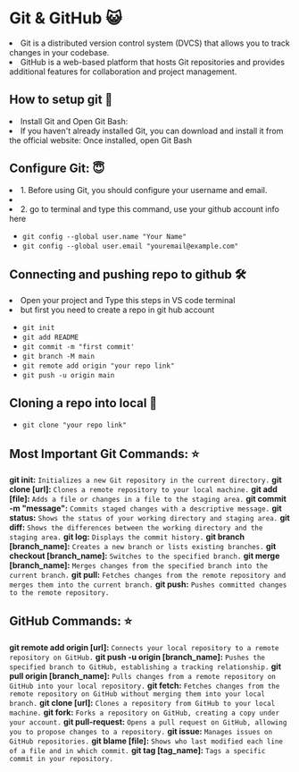 # Git & GitHub 😺
<li> Git is a distributed version control system (DVCS) that allows you to track changes in your codebase. </li>
<li> GitHub is a web-based platform that hosts Git repositories and provides additional features for collaboration and project management. </li>


## How to setup git 🚀
<li>Install Git and Open Git Bash:</li>
<li>If you haven't already installed Git, you can download and install it from the official website: Once installed, open Git Bash</li>

## Configure Git: 😇
<li>1. Before using Git, you should configure your username and email.<li>
<li>2. go to terminal and type this command, use your github account info here</li>

* `git config --global user.name "Your Name"`
* `git config --global user.email "youremail@example.com"`
  
## Connecting and pushing repo to github 🛠️
<li>Open your project and Type this steps in VS code terminal</li>
<li>but first you need to create a repo in git hub account</li>

* `git init`
* `git add README`
* `git commit -m "first commit'`
* `git branch -M main`
* `git remote add origin "your repo link"`
* `git push -u origin main`

## Cloning a repo into local 👬

* `git clone "your repo link"`

## Most Important Git Commands: ⭐
**git init:** `Initializes a new Git repository in the current directory.`
**git clone [url]:** `Clones a remote repository to your local machine.`
**git add [file]:** `Adds a file or changes in a file to the staging area.`
**git commit -m "message":** `Commits staged changes with a descriptive message.`
**git status:** `Shows the status of your working directory and staging area.`
**git diff:** `Shows the differences between the working directory and the staging area.`
**git log:** `Displays the commit history.`
**git branch [branch_name]:** `Creates a new branch or lists existing branches.`
**git checkout [branch_name]:** `Switches to the specified branch.`
**git merge [branch_name]:** `Merges changes from the specified branch into the current branch.`
**git pull:** `Fetches changes from the remote repository and merges them into the current branch.`
**git push:** `Pushes committed changes to the remote repository.`

## GitHub Commands: ⭐
**git remote add origin [url]:** `Connects your local repository to a remote repository on GitHub.`
**git push -u origin [branch_name]:** `Pushes the specified branch to GitHub, establishing a tracking relationship.`
**git pull origin [branch_name]:** `Pulls changes from a remote repository on GitHub into your local repository.`
**git fetch:** `Fetches changes from the remote repository on GitHub without merging them into your local branch.`
**git clone [url]:** `Clones a repository from GitHub to your local machine.`
**git fork:** `Forks a repository on GitHub, creating a copy under your account.`
**git pull-request:** `Opens a pull request on GitHub, allowing you to propose changes to a repository.`
**git issue:** `Manages issues on GitHub repositories.`
**git blame [file]:** `Shows who last modified each line of a file and in which commit.`
**git tag [tag_name]:** `Tags a specific commit in your repository.`


